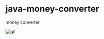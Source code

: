 # java-money-converter
money converter

![gif](https://cloud.githubusercontent.com/assets/12031960/24610330/d2367fea-1886-11e7-8970-7bbf92d7424a.gif)
